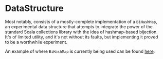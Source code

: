 DataStructure
=============

Most notably, consists of a mostly-complete implementation of a `BiHashMap`, an experimental data structure that attempts to integrate the power of the standard Scala collections library with the idea of hashmap-based bijection.  It's of limited utility, and it's not without its faults, but implementing it proved to be a worthwhile experiment.

An example of where `BiHashMap` is currently being used can be found [here](https://github.com/TheBizzle/PathFinding/blob/master/PathFindingCore/src/main/org/bizzle/pathfinding/pathingmap/Terrain.scala).
